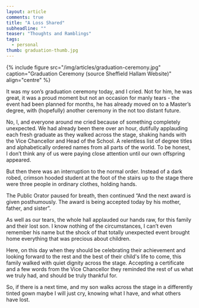 ```yaml
---
layout: article
comments: true
title: "A Loss Shared"
subheadline: ""
teaser: "Thoughts and Ramblings"
tags:
  - personal
thumb: graduation-thumb.jpg
---
```


{% include figure src="/img/articles/graduation-ceremony.jpg" caption="Graduation Ceremony (source Sheffield Hallam Website)" align="centre" %}

It was my son’s graduation ceremony today, and I cried. Not for him, he was great, it was a proud moment but not an occasion for manly tears - the event had been planned for months, he has already moved on to a Master’s degree, with (hopefully) another ceremony in the not too distant future.

No, I, and everyone around me cried because of something completely unexpected. We had already been there over an hour, dutifully applauding each fresh graduate as they walked across the stage, shaking hands with the Vice Chancellor and Head of the School. A relentless list of degree titles and alphabetically ordered names from all parts of the world. To be honest, I don’t think any of us were paying close attention until our own offspring appeared.

But then there was an interruption to the normal order. Instead of a dark robed, crimson hooded student at the foot of the stairs up to the stage there were three people in ordinary clothes, holding hands.

The Public Orator paused for breath, then continued “And the next award is given posthumously. The award is being accepted today by his mother, father, and sister”.

As well as our tears, the whole hall applauded our hands raw, for this family and their lost son. I know nothing of the circumstances, I can’t even remember his name but the shock of that totally unexpected event brought home everything that was precious about children.

Here, on this day when they should be celebrating their achievement and looking forward to the rest and the best of their child's life to come, this family walked with quiet dignity across the stage. Accepting a certificate and a few words from the Vice Chancellor they reminded the rest of us what we truly had, and should be truly thankful for.

So, if there is a next time, and my son walks across the stage in a differently tinted gown maybe I will just cry, knowing what I have, and what others have lost.